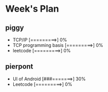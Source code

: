 # Week's Plan

## piggy

- TCP/IP [=========>] 0%
- TCP programming basis [=========>] 0%
- leetcode [=========>] 0%

## pierpont

- UI of Android [###=======>] 30%
- Leetcode [=========>] 0%